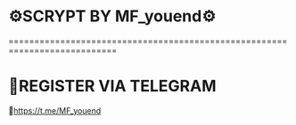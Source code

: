 # ⚙️SCRYPT BY MF_youend⚙️
===========================================================================
# 📝REGISTER VIA TELEGRAM
   📧https://t.me/MF_youend
